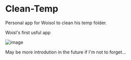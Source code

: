 # Clean-Temp
Personal app for Woisol to clean his temp folder.

Woisl's first usful app

![image](https://user-images.githubusercontent.com/98932303/185796305-5e6ec637-3457-4a8a-88c1-57a095be6919.png)

May be more introdution in the future if I'm not to forget...
